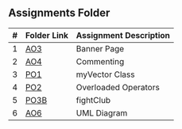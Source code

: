 ##  Assignments Folder

|   #   | Folder Link | Assignment Description |
| :---: | ----------- | ---------------------- |
|   1   |     [AO3](https://github.com/blakeGauna/2143-OOP-Gauna/tree/main/Assignments/AO3)    |       Banner Page      |
|   2   |     [AO4](https://github.com/blakeGauna/2143-OOP-Gauna/tree/main/Assignments/AO4)    |       Commenting       |
|   3   |     [PO1](https://github.com/blakeGauna/2143-OOP-Gauna/tree/main/Assignments/PO1)    |      myVector Class    |
|   4   |     [PO2](https://github.com/blakeGauna/2143-OOP-Gauna/tree/main/Assignments/PO2)    |      Overloaded Operators    |
|   5   |     [PO3B](https://github.com/blakeGauna/2143-OOP-Gauna/tree/main/Assignments/PO3B)   |   fightClub     |
|   6   |     [AO6](https://github.com/blakeGauna/2143-OOP-Gauna/tree/main/Assignments/AO6)    |   UML Diagram   |
